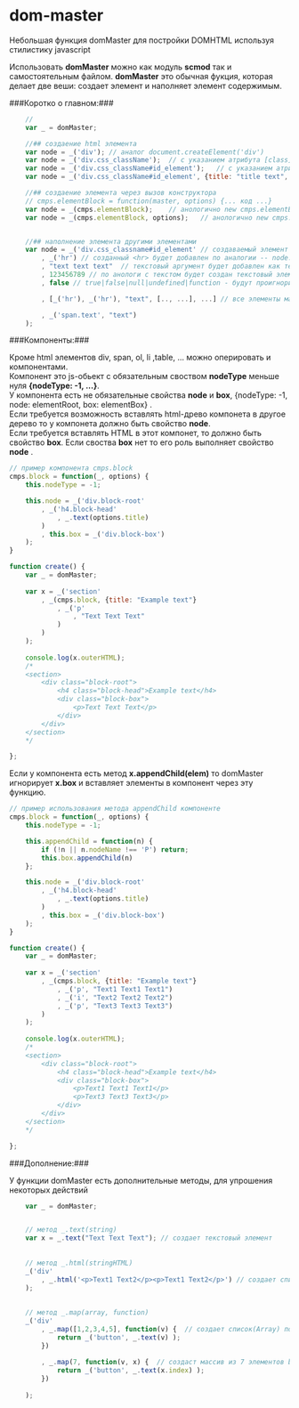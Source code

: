 dom-master
==================================================
Небольшая функция domMaster для постройки DOMHTML используя стилистику javascript 


Использовать **domMaster** можно как модуль **scmod** так и самостоятельным файлом. 
**domMaster** это обычная фукция, которая делает две веши: создает элемент и наполняет элемент содержимым.


###Коротко о главном:###

```js
	//
	var _ = domMaster;

	//## создаение html элемента
	var node = _('div'); // аналог document.createElement('div')
	var node = _('div.css_className');  // с указанием атрибута [class]
	var node = _('div.css_className#id_element');	// с указанием атрибута [id]
	var node = _('div.css_className#id_element', {title: "title text", style: 'color: #000;', ...});	// с указанием других атрибутов

	//## создаение элемента через вызов конструктора
	// cmps.elementBlock = function(master, options) {... код ...}
	var node = _(cmps.elementBlock);	// анологично new cmps.elementBlock(domMaster, false)
	var node = _(cmps.elementBlock, options);	// анологично new cmps.elementBlock(domMaster, options)


	//## наполнение элемента другими элементами
	var node = _('div.css_classname#id_element' // создаваемый элемент node
		, _('hr') // созданный <hr> будет добавлен по аналогии -- node.appendchild( document.createElement('hr') )
		, "text text text"  // текстовый аргумент будет добавлен как текстовый элемент -- node.appendchild( document.createtextnode("text text text") )
		, 123456789 // по анологи с текстом будет создан текстовый элемент -- node.appendchild( document.createtextnode(123456789) )
		, false // true|false|null|undefined|function - будут проигнорированы

		, [_('hr'), _('hr'), "text", [.., ...], ...] // все элементы массива будут добавленны в node. 

		, _('span.text', "text")
	);


```

###Компоненты:###

Кроме html элементов div, span, ol, li ,table, ...  можно оперировать и компонентами. <br>
Компонент это js-обьект с обязательным своством **nodeType** меньше нуля **{nodeType: -1, ...}**. <br>
У компонента есть не обязательные свойства **node** и **box**, {nodeType: -1, node: elementRoot, box: elementBox} .<br>
Если требуется возможность вставлять html-древо компонета в другое дерево то у компонета должно быть свойство **node**.<br>
Если требуется вставлять HTML в этот компонет, то должно быть свойство **box**. Если своства **box** нет то его роль выполняет свойство **node** .

```js
// пример компонента cmps.block
cmps.block = function(_, options) {
	this.nodeType = -1;

	this.node = _('div.block-root'
		, _('h4.block-head'
			, _.text(options.title)
		)
		, this.box = _('div.block-box')
	);
}

function create() {
	var _ = domMaster;
	
	var x = _('section'
		, _(cmps.block, {title: "Example text"}
			, _('p'
				, "Text Text Text"
			)
		)
	);
	
	console.log(x.outerHTML); 
	/* 
	<section>
		<div class="block-root">
			<h4 class="block-head">Example text</h4>
			<div class="block-box">
				<p>Text Text Text</p>
			</div>
		</div>
	</section>
	*/

};

```

Если у компонента есть метод **x.appendChild(elem)**  то domMaster игнорирует **x.box** и вставляет элементы в компонент через эту функцию.

```js
// пример использования метода appendChild компоненте
cmps.block = function(_, options) {
	this.nodeType = -1;

	this.appendChild = function(n) {
		if (!n || n.nodeName !== 'P') return;
		this.box.appendChild(n)
	};

	this.node = _('div.block-root'
		, _('h4.block-head'
			, _.text(options.title)
		)
		, this.box = _('div.block-box')
	);
}

function create() {
	var _ = domMaster;
	
	var x = _('section'
		, _(cmps.block, {title: "Example text"}
			, _('p', "Text1 Text1 Text1")
			, _('i', "Text2 Text2 Text2")
			, _('p', "Text3 Text3 Text3")
		)
	);
	
	console.log(x.outerHTML); 
	/* 
	<section>
		<div class="block-root">
			<h4 class="block-head">Example text</h4>
			<div class="block-box">
				<p>Text1 Text1 Text1</p>
				<p>Text3 Text3 Text3</p>
			</div>
		</div>
	</section>
	*/

};

```


###Дополнение:###

У функции domMaster есть дополнительные методы, для упрошения некоторых действий

```js
	var _ = domMaster;


	// метод _.text(string)
	var x = _.text("Text Text Text"); // создает текстовый элемент
	
	
	// метод _.html(stringHTML)
	_('div'
		, _.html('<p>Text1 Text2</p><p>Text1 Text2</p>') // создает список(Array) элементов заданного HTML
	);
	
	
	// метод _.map(array, function)
	_('div'
		, _.map([1,2,3,4,5], function(v) {  // создает список(Array) по аналогии с Array.map(...)
			return _('button', _.text(v) );
		})
		
		, _.map(7, function(v, x) {  // создаст массив из 7 элементов button
			return _('button', _.text(x.index) );
		})
		
	);


```


